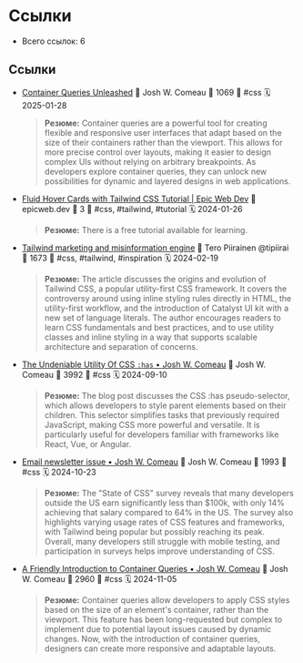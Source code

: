 # Ссылки

- Всего ссылок: 6

## Ссылки

- [Container Queries Unleashed](https://www.joshwcomeau.com/css/container-queries-unleashed/?from=newsletter) 👤 Josh W. Comeau 💬 1069 🔖 #css 🗓️ 2025-01-28
    > **Резюме:** Container queries are a powerful tool for creating flexible and responsive user interfaces that adapt based on the size of their containers rather than the viewport. This allows for more precise control over layouts, making it easier to design complex UIs without relying on arbitrary breakpoints. As developers explore container queries, they can unlock new possibilities for dynamic and layered designs in web applications.
- [Fluid Hover Cards with Tailwind CSS Tutorial | Epic Web Dev](https://www.epicweb.dev/tutorials/fluid-hover-cards-with-tailwind-css) 👤 epicweb.dev 💬 3 🔖 #css, #tailwind, #tutorial 🗓️ 2024-01-26
    > **Резюме:** There is a free tutorial available for learning.
- [Tailwind marketing and misinformation engine](https://nuejs.org/blog/tailwind-misinformation-engine/) 👤 Tero Piirainen @tipiirai 💬 1673 🔖 #css, #tailwind, #inspiration 🗓️ 2024-02-19
    > **Резюме:** The article discusses the origins and evolution of Tailwind CSS, a popular utility-first CSS framework. It covers the controversy around using inline styling rules directly in HTML, the utility-first workflow, and the introduction of Catalyst UI kit with a new set of language literals. The author encourages readers to learn CSS fundamentals and best practices, and to use utility classes and inline styling in a way that supports scalable architecture and separation of concerns.
- [The Undeniable Utility Of CSS <code>:has</code> • Josh W. Comeau](https://www.joshwcomeau.com/css/has/?from=newsletter) 👤 Josh W. Comeau 💬 3992 🔖 #css 🗓️ 2024-09-10
    > **Резюме:** The blog post discusses the CSS :has pseudo-selector, which allows developers to style parent elements based on their children. This selector simplifies tasks that previously required JavaScript, making CSS more powerful and versatile. It is particularly useful for developers familiar with frameworks like React, Vue, or Angular.
- [Email newsletter issue • Josh W. Comeau](https://www.joshwcomeau.com/email/2024-10-22-css-survey/) 👤 Josh W. Comeau 💬 1993 🔖 #css 🗓️ 2024-10-23
    > **Резюме:** The "State of CSS" survey reveals that many developers outside the US earn significantly less than $100k, with only 14% achieving that salary compared to 64% in the US. The survey also highlights varying usage rates of CSS features and frameworks, with Tailwind being popular but possibly reaching its peak. Overall, many developers still struggle with mobile testing, and participation in surveys helps improve understanding of CSS.
- [A Friendly Introduction to Container Queries • Josh W. Comeau](https://www.joshwcomeau.com/css/container-queries-introduction/?from=newsletter) 👤 Josh W. Comeau 💬 2960 🔖 #css 🗓️ 2024-11-05
    > **Резюме:** Container queries allow developers to apply CSS styles based on the size of an element's container, rather than the viewport. This feature has been long-requested but complex to implement due to potential layout issues caused by dynamic changes. Now, with the introduction of container queries, designers can create more responsive and adaptable layouts.
